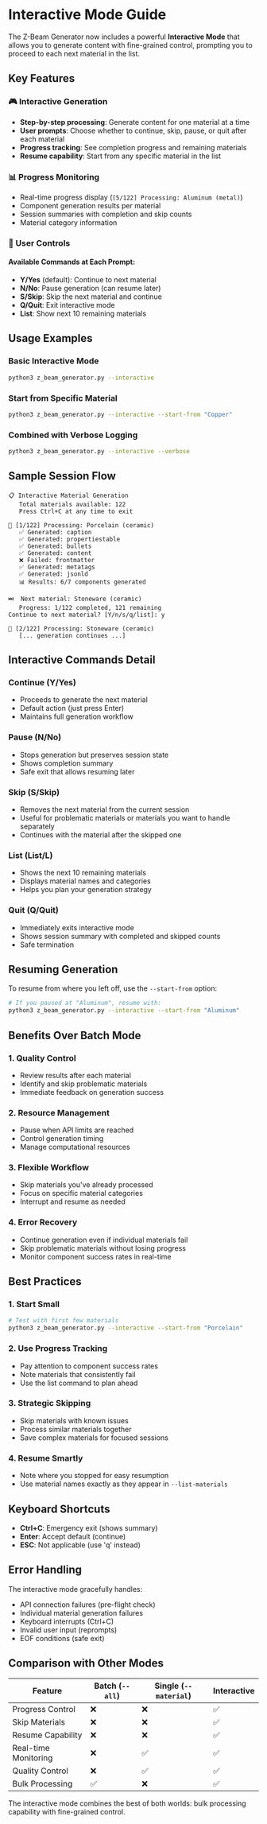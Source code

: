 # Interactive Mode Guide

The Z-Beam Generator now includes a powerful **Interactive Mode** that allows you to generate content with fine-grained control, prompting you to proceed to each next material in the list.

## Key Features

### 🎮 Interactive Generation
- **Step-by-step processing**: Generate content for one material at a time
- **User prompts**: Choose whether to continue, skip, pause, or quit after each material
- **Progress tracking**: See completion progress and remaining materials
- **Resume capability**: Start from any specific material in the list

### 📊 Progress Monitoring
- Real-time progress display (`[5/122] Processing: Aluminum (metal)`)
- Component generation results per material
- Session summaries with completion and skip counts
- Material category information

### 🎯 User Controls

#### Available Commands at Each Prompt:
- **Y/Yes** (default): Continue to next material
- **N/No**: Pause generation (can resume later)
- **S/Skip**: Skip the next material and continue
- **Q/Quit**: Exit interactive mode
- **List**: Show next 10 remaining materials

## Usage Examples

### Basic Interactive Mode
```bash
python3 z_beam_generator.py --interactive
```

### Start from Specific Material
```bash
python3 z_beam_generator.py --interactive --start-from "Copper"
```

### Combined with Verbose Logging
```bash
python3 z_beam_generator.py --interactive --verbose
```

## Sample Session Flow

```
📋 Interactive Material Generation
   Total materials available: 122
   Press Ctrl+C at any time to exit

🎯 [1/122] Processing: Porcelain (ceramic)
   ✅ Generated: caption
   ✅ Generated: propertiestable
   ✅ Generated: bullets
   ✅ Generated: content
   ❌ Failed: frontmatter
   ✅ Generated: metatags
   ✅ Generated: jsonld
   📊 Results: 6/7 components generated

⏭️  Next material: Stoneware (ceramic)
   Progress: 1/122 completed, 121 remaining
Continue to next material? [Y/n/s/q/list]: y

🎯 [2/122] Processing: Stoneware (ceramic)
   [... generation continues ...]
```

## Interactive Commands Detail

### Continue (Y/Yes)
- Proceeds to generate the next material
- Default action (just press Enter)
- Maintains full generation workflow

### Pause (N/No)
- Stops generation but preserves session state
- Shows completion summary
- Safe exit that allows resuming later

### Skip (S/Skip)
- Removes the next material from the current session
- Useful for problematic materials or materials you want to handle separately
- Continues with the material after the skipped one

### List (List/L)
- Shows the next 10 remaining materials
- Displays material names and categories
- Helps you plan your generation strategy

### Quit (Q/Quit)
- Immediately exits interactive mode
- Shows session summary with completed and skipped counts
- Safe termination

## Resuming Generation

To resume from where you left off, use the `--start-from` option:

```bash
# If you paused at "Aluminum", resume with:
python3 z_beam_generator.py --interactive --start-from "Aluminum"
```

## Benefits Over Batch Mode

### 1. **Quality Control**
- Review results after each material
- Identify and skip problematic materials
- Immediate feedback on generation success

### 2. **Resource Management**
- Pause when API limits are reached
- Control generation timing
- Manage computational resources

### 3. **Flexible Workflow**
- Skip materials you've already processed
- Focus on specific material categories
- Interrupt and resume as needed

### 4. **Error Recovery**
- Continue generation even if individual materials fail
- Skip problematic materials without losing progress
- Monitor component success rates in real-time

## Best Practices

### 1. **Start Small**
```bash
# Test with first few materials
python3 z_beam_generator.py --interactive --start-from "Porcelain"
```

### 2. **Use Progress Tracking**
- Pay attention to component success rates
- Note materials that consistently fail
- Use the list command to plan ahead

### 3. **Strategic Skipping**
- Skip materials with known issues
- Process similar materials together
- Save complex materials for focused sessions

### 4. **Resume Smartly**
- Note where you stopped for easy resumption
- Use material names exactly as they appear in `--list-materials`

## Keyboard Shortcuts

- **Ctrl+C**: Emergency exit (shows summary)
- **Enter**: Accept default (continue)
- **ESC**: Not applicable (use 'q' instead)

## Error Handling

The interactive mode gracefully handles:
- API connection failures (pre-flight check)
- Individual material generation failures
- Keyboard interrupts (Ctrl+C)
- Invalid user input (reprompts)
- EOF conditions (safe exit)

## Comparison with Other Modes

| Feature | Batch (`--all`) | Single (`--material`) | Interactive |
|---------|-----------------|----------------------|-------------|
| Progress Control | ❌ | ❌ | ✅ |
| Skip Materials | ❌ | ❌ | ✅ |
| Resume Capability | ❌ | ❌ | ✅ |
| Real-time Monitoring | ❌ | ✅ | ✅ |
| Quality Control | ❌ | ✅ | ✅ |
| Bulk Processing | ✅ | ❌ | ✅ |

The interactive mode combines the best of both worlds: bulk processing capability with fine-grained control.
